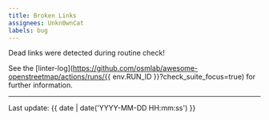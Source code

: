 ```yaml
---
title: Broken Links
assignees: Unkn0wnCat
labels: bug
---
```

Dead links were detected during routine check!

<!-- markdown-link-check-disable -->
See the [linter-log](https://github.com/osmlab/awesome-openstreetmap/actions/runs/{{ env.RUN_ID }}?check_suite_focus=true) for further information.

----
Last update: {{ date | date('YYYY-MM-DD HH:mm:ss') }}
